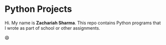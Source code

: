 # Python Projects

Hi. My name is __Zachariah Sharma__. This repo contains Python programs that I wrote as part of school or other  assignments.

:smile:
